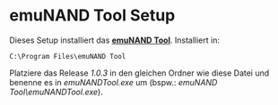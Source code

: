 emuNAND Tool Setup==================Dieses Setup installiert das **[emuNAND Tool](http://wiidatabase.de/3ds-downloads/pc-tools/emunand-tool/)**. Installiert in:    C:\Program Files\emuNAND ToolPlatziere das Release *1.0.3* in den gleichen Ordner wie diese Datei und benenne es in *emuNANDTool.exe* um (bspw.: *emuNAND Tool\emuNANDTool.exe*).